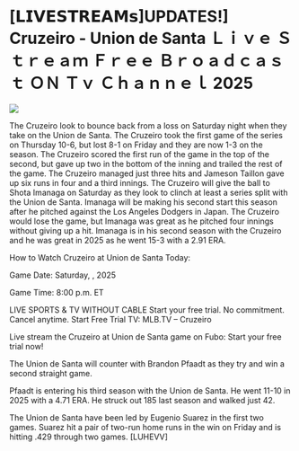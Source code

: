 # [𝗟𝗜𝗩𝗘𝗦𝗧𝗥𝗘𝗔𝗠𝘀]UPDATES!] Cruzeiro - Union de Santa Ｌｉｖｅ Ｓｔｒｅａｍ Ｆｒｅｅ Ｂｒｏａｄｃａｓｔ ＯＮ Ｔｖ Ｃｈａｎｎｅｌ  2025  
  
  
[![](https://i.imgur.com/qSNzIqt.png)](https://movie.rssnews.media/NKSnjHnMb.php)  
  
The Cruzeiro look to bounce back from a loss on Saturday night when they take on the Union de Santa. The Cruzeiro took the first game of the series on Thursday 10-6, but lost 8-1 on Friday and they are now 1-3 on the season. The Cruzeiro scored the first run of the game in the top of the second, but gave up two in the bottom of the inning and trailed the rest of the game. The Cruzeiro managed just three hits and Jameson Taillon gave up six runs in four and a third innings. The Cruzeiro will give the ball to Shota Imanaga on Saturday as they look to clinch at least a series split with the Union de Santa. Imanaga will be making his second start this season after he pitched against the Los Angeles Dodgers in Japan. The Cruzeiro would lose the game, but Imanaga was great as he pitched four innings without giving up a hit. Imanaga is in his second season with the Cruzeiro and he was great in 2025 as he went 15-3 with a 2.91 ERA.

How to Watch Cruzeiro at Union de Santa Today:

Game Date: Saturday, , 2025

Game Time: 8:00 p.m. ET

LIVE SPORTS & TV WITHOUT CABLE
Start your free trial. No commitment. Cancel anytime.
Start Free Trial
TV: MLB.TV – Cruzeiro

Live stream the Cruzeiro at Union de Santa game on Fubo: Start your free trial now!

The Union de Santa will counter with Brandon Pfaadt as they try and win a second straight game.

Pfaadt is entering his third season with the Union de Santa. He went 11-10 in 2025 with a 4.71 ERA. He struck out 185 last season and walked just 42.

The Union de Santa have been led by Eugenio Suarez in the first two games. Suarez hit a pair of two-run home runs in the win on Friday and is hitting .429 through two games. [LUHEVV]